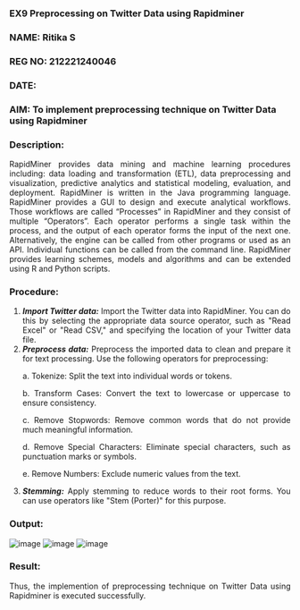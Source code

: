 ### EX9 Preprocessing on Twitter Data using Rapidminer
### NAME: Ritika S
### REG NO: 212221240046
### DATE: 
### AIM: To implement preprocessing technique on Twitter Data using Rapidminer
### Description: 
<div align = "justify">
RapidMiner provides data mining and machine learning procedures including: data loading and transformation (ETL), data preprocessing and visualization, 
predictive analytics and statistical modeling, evaluation, and deployment. RapidMiner is written in the Java programming language. 
RapidMiner provides a GUI to design and execute analytical workflows. Those workflows are called “Processes” in RapidMiner and they consist of multiple “Operators”. 
Each operator performs a single task within the process, and the output of each operator forms the input of the next one. Alternatively, the engine can be called from 
other programs or used as an API. Individual functions can be called from the command line. 
RapidMiner provides learning schemes, models and algorithms and can be extended using R and Python scripts.

### Procedure:
1) ***Import Twitter data:*** Import the Twitter data into RapidMiner. You can do this by selecting the appropriate
data source operator, such as "Read Excel" or "Read CSV," and specifying the location of your Twitter data
file.
2) ***Preprocess data:*** Preprocess the imported data to clean and prepare it for text processing. Use the following
operators for preprocessing:
    <p>a. Tokenize: Split the text into individual words or tokens.
    <p>b. Transform Cases: Convert the text to lowercase or uppercase to ensure consistency.
    <p>c. Remove Stopwords: Remove common words that do not provide much meaningful information.
    <p>d. Remove Special Characters: Eliminate special characters, such as punctuation marks or symbols.
    <p>e. Remove Numbers: Exclude numeric values from the text.
3) ***Stemming:*** Apply stemming to reduce words to their root forms. You can use operators like "Stem (Porter)"
for this purpose.


### Output:
![image](https://github.com/Ritika-2706/WDM_EXP9/assets/93427238/328358c3-68dd-44b2-b7e1-88480d946a89)
![image](https://github.com/Ritika-2706/WDM_EXP9/assets/93427238/38e89391-7837-40d4-8258-b131c3f4dc6b)
![image](https://github.com/Ritika-2706/WDM_EXP9/assets/93427238/1945d09d-387c-4199-9540-73f9eba74b8a)


### Result:
Thus, the implemention of preprocessing technique on Twitter Data using Rapidminer is executed successfully.


